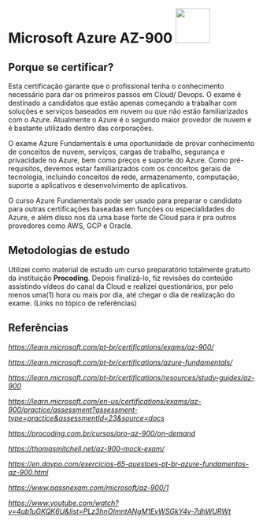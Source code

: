 # Microsoft Azure AZ-900 <image src="https://user-images.githubusercontent.com/12403699/229609119-c44a8400-840a-40aa-bfb0-0574662571ad.png" width="70" height="70">

## Porque se certificar?

Esta certificação garante que o profissional tenha o conhecimento necessário para dar os primeiros passos em Cloud/ Devops. O exame é destinado a candidatos que estão apenas começando a trabalhar com soluções e serviços baseados em nuvem ou que não estão familiarizados com o Azure. Atualmente o Azure é o segundo maior provedor de nuvem e é bastante utilizado dentro das corporações.

O exame Azure Fundamentals é uma oportunidade de provar conhecimento de conceitos de nuvem, serviços, cargas de trabalho, segurança e privacidade no Azure, bem como preços e suporte do Azure. Como pré-requisitos, devemos estar familiarizados com os conceitos gerais de tecnologia, incluindo conceitos de rede, armazenamento, computação, suporte a aplicativos e desenvolvimento de aplicativos.

O curso Azure Fundamentals pode ser usado para preparar o candidato para outras certificações baseadas em funções ou especialidades do Azure, e além disso nos dá uma base forte de Cloud para ir pra outros provedores como AWS, GCP e Oracle.

## Metodologias de estudo

Utilizei como material de estudo um curso preparatório totalmente gratuito da instituição **Procoding**. Depois finalizá-lo, fiz revisões do conteúdo assistindo vídeos do canal da Cloud e realizei questionários, por pelo menos uma(1) hora ou mais por dia, até chegar o dia de realização do exame. (Links no tópico de referências)

## Referências

*https://learn.microsoft.com/pt-br/certifications/exams/az-900/*

*https://learn.microsoft.com/pt-br/certifications/azure-fundamentals/*

*https://learn.microsoft.com/pt-br/certifications/resources/study-guides/az-900*
  
*https://learn.microsoft.com/en-us/certifications/exams/az-900/practice/assessment?assessment-type=practice&assessmentId=23&source=docs*  

*https://procoding.com.br/cursos/pro-az-900/on-demand*

*https://thomasmitchell.net/az-900-mock-exam/*

*https://en.daypo.com/exercicios-65-questoes-pt-br-azure-fundamentos-az-900.html*

*https://www.passnexam.com/microsoft/az-900/1*

*https://www.youtube.com/watch?v=4ub1uGKQK6U&list=PLz3hnOImntANgM1EyWSGkY4v-7dhWURWt*
